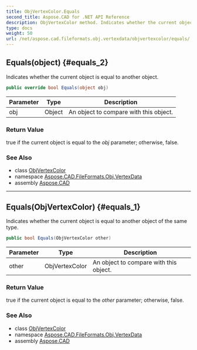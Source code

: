 ```yaml
---
title: ObjVertexColor.Equals
second_title: Aspose.CAD for .NET API Reference
description: ObjVertexColor method. Indicates whether the current object is equal to another object
type: docs
weight: 50
url: /net/aspose.cad.fileformats.obj.vertexdata/objvertexcolor/equals/
---
```

## Equals(object) {#equals_2}

Indicates whether the current object is equal to another object.

```csharp
public override bool Equals(object obj)
```

| Parameter | Type | Description |
| --- | --- | --- |
| obj | Object | An object to compare with this object. |

### Return Value

true if the current object is equal to the *obj* parameter; otherwise, false.

### See Also

* class [ObjVertexColor](../)
* namespace [Aspose.CAD.FileFormats.Obj.VertexData](../../objvertexcolor/)
* assembly [Aspose.CAD](../../../)

---

## Equals(ObjVertexColor) {#equals_1}

Indicates whether the current object is equal to another object of the same type.

```csharp
public bool Equals(ObjVertexColor other)
```

| Parameter | Type | Description |
| --- | --- | --- |
| other | ObjVertexColor | An object to compare with this object. |

### Return Value

true if the current object is equal to the *other* parameter; otherwise, false.

### See Also

* class [ObjVertexColor](../)
* namespace [Aspose.CAD.FileFormats.Obj.VertexData](../../objvertexcolor/)
* assembly [Aspose.CAD](../../../)


